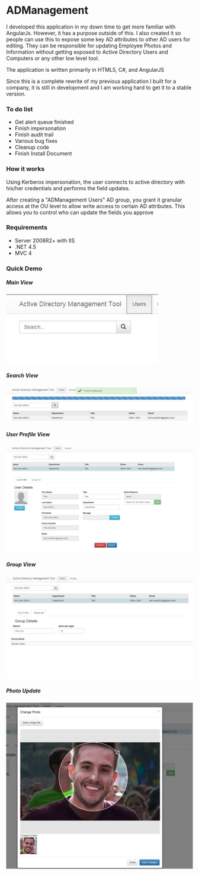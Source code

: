 # ADManagement

<p>I developed this application in my down time to get more familiar with AngularJs. However, it has a purpose outside of this. I also created it so people can use this to expose some key AD attributes to other AD users for editing. They can be responsible for updating Employee Photos and Information without getting exposed to Active Directory Users and Computers or any other low level tool.</p>
<p>The application is written primarily in HTML5, C#, and AngularJS</p>
<p>Since this is a complete rewrite of my previous application I built for a company, it is still in development and I am working hard to get it to a stable version.</p>

<h3>To do list</h3>
<ul>
<li>Get alert queue finished</li>
<li>Finish impersonation</li>
<li>Finish audit trail</li>
<li>Various bug fixes</li>
<li>Cleanup code</li>
<li>Finish Install Document</li>
</ul>

<h3>How it works</h3>
<p>Using Kerberos impersonation, the user connects to active directory with his/her credentials and performs the field updates.</p>
<p>After creating a "ADManagement Users" AD group, you grant it granular access at the OU level to allow write access to certain AD attributes. This allows you to control who can update the fields you approve</p>

<h3>Requirements</h3>
<ul>
<li>Server 2008R2+ with IIS</li>
<li>.NET 4.5</li>
<li>MVC 4</li>
</ul>

<h3>Quick Demo</h3>
<h5>Main View</h5>
<img src="https://github.com/jamie1911/ADManagement/blob/master/doc/main.jpg" />
<h5>Search View</h5>
<img src="https://github.com/jamie1911/ADManagement/blob/master/doc/search.jpg" />
<h5>User Profile View</h5>
<img src="https://github.com/jamie1911/ADManagement/blob/master/doc/userprofile.jpg" />
<h5>Group View</h5>
<img src="https://github.com/jamie1911/ADManagement/blob/master/doc/groupprofile.jpg" />
<h5>Photo Update</h5>
<img src="https://github.com/jamie1911/ADManagement/blob/master/doc/photo.jpg" />
<br>
